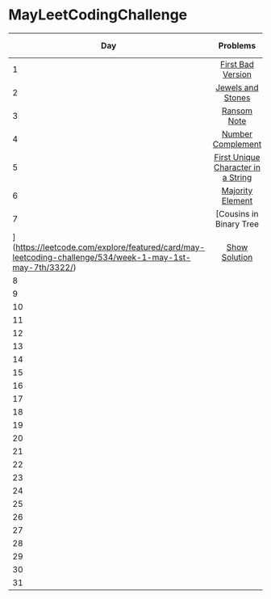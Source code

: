 # MayLeetCodingChallenge


| Day | Problems | My Solutions |
| --- |:--------:|-------------:|
|  1  | [First Bad Version](https://leetcode.com/explore/featured/card/may-leetcoding-challenge/534/week-1-may-1st-may-7th/3316/) |  [Show Solution](https://github.com/PorokhninAlexander/MayLeetCodingChallenge/blob/master/firstWeek/1.firstBadVersion.js)  |
|  2  | [Jewels and Stones](https://leetcode.com/explore/featured/card/may-leetcoding-challenge/534/week-1-may-1st-may-7th/3317/) | [Show Solution](https://github.com/PorokhninAlexander/MayLeetCodingChallenge/blob/master/firstWeek/2.JewelsAndStones.js) |
|3|[Ransom Note](https://leetcode.com/explore/featured/card/may-leetcoding-challenge/534/week-1-may-1st-may-7th/3318/)|[Show Solution](https://github.com/PorokhninAlexander/MayLeetCodingChallenge/blob/master/firstWeek/3.RansomeNote.js)|
|4|[Number Complement](https://leetcode.com/explore/featured/card/may-leetcoding-challenge/534/week-1-may-1st-may-7th/3319/)|[Show Solution](https://github.com/PorokhninAlexander/MayLeetCodingChallenge/blob/master/firstWeek/4.NumberComplement.js)|
|5|[First Unique Character in a String](https://leetcode.com/explore/featured/card/may-leetcoding-challenge/534/week-1-may-1st-may-7th/3320/)|[Show Solution](https://github.com/PorokhninAlexander/MayLeetCodingChallenge/blob/master/firstWeek/5.FirstUniqueCharacterIn_a_String.js)|
|6|[Majority Element](https://leetcode.com/explore/featured/card/may-leetcoding-challenge/534/week-1-may-1st-may-7th/3321/)|[Show Solution](https://github.com/PorokhninAlexander/MayLeetCodingChallenge/blob/master/firstWeek/6.MajorityElement.js)|
|7|[Cousins in Binary Tree
](https://leetcode.com/explore/featured/card/may-leetcoding-challenge/534/week-1-may-1st-may-7th/3322/)|[Show Solution](https://github.com/PorokhninAlexander/MayLeetCodingChallenge/blob/master/firstWeek/7.CousinsInBinaryTree.js)|
|8|[]()|[]()|
|9|[]()|[]()|
|10|[]()|[]()|
|11|[]()|[]()|
|12|[]()|[]()|
|13|[]()|[]()|
|14|[]()|[]()|
|15|[]()|[]()|
|16|[]()|[]()|
|17|[]()|[]()|
|18|[]()|[]()|
|19|[]()|[]()|
|20|[]()|[]()|
|21|[]()|[]()|
|22|[]()|[]()|
|23|[]()|[]()|
|24|[]()|[]()|
|25|[]()|[]()|
|26|[]()|[]()|
|27|[]()|[]()|
|28|[]()|[]()|
|29|[]()|[]()|
|30|[]()|[]()|
|31|[]()|[]()|



